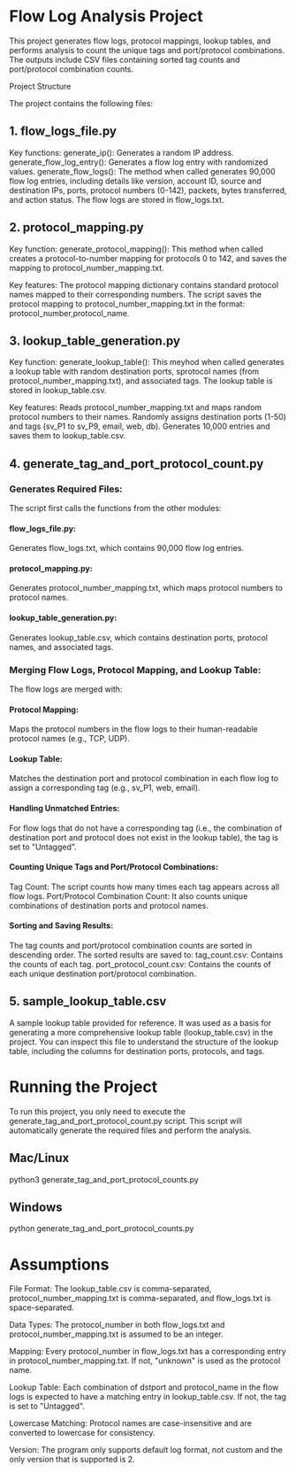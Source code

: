 # Flow Log Analysis Project

This project generates flow logs, protocol mappings, lookup tables, and performs analysis to count the unique tags and port/protocol combinations. The outputs include CSV files containing sorted tag counts and port/protocol combination counts.

Project Structure

The project contains the following files:

## 1. flow_logs_file.py
Key functions:
generate_ip(): Generates a random IP address.
generate_flow_log_entry(): Generates a flow log entry with randomized values.
generate_flow_logs(): The method when called generates 90,000 flow log entries, including details like version, account ID, source and destination IPs, ports, protocol numbers (0-142), packets, bytes transferred, and action status. The flow logs are stored in flow_logs.txt.

## 2. protocol_mapping.py
Key function:
generate_protocol_mapping(): This method when called creates a protocol-to-number mapping for protocols 0 to 142, and saves the mapping to protocol_number_mapping.txt.

Key features:
The protocol mapping dictionary contains standard protocol names mapped to their corresponding numbers.
The script saves the protocol mapping to protocol_number_mapping.txt in the format: protocol_number,protocol_name.

## 3. lookup_table_generation.py
Key function:
generate_lookup_table(): This meyhod when called generates a lookup table with random destination ports, sprotocol names (from protocol_number_mapping.txt), and associated tags. The lookup table is stored in lookup_table.csv.

Key features:
Reads protocol_number_mapping.txt and maps random protocol numbers to their names.
Randomly assigns destination ports (1-50) and tags (sv_P1 to sv_P9, email, web, db).
Generates 10,000 entries and saves them to lookup_table.csv.

## 4. generate_tag_and_port_protocol_count.py

### Generates Required Files:
The script first calls the functions from the other modules:
#### flow_logs_file.py: 
Generates flow_logs.txt, which contains 90,000 flow log entries.
#### protocol_mapping.py: 
Generates protocol_number_mapping.txt, which maps protocol numbers to protocol names.
#### lookup_table_generation.py: 
Generates lookup_table.csv, which contains destination ports, protocol names, and associated tags.

### Merging Flow Logs, Protocol Mapping, and Lookup Table:
The flow logs are merged with:
#### Protocol Mapping: 
Maps the protocol numbers in the flow logs to their human-readable protocol names (e.g., TCP, UDP).
#### Lookup Table: 
Matches the destination port and protocol combination in each flow log to assign a corresponding tag (e.g., sv_P1, web, email).
#### Handling Unmatched Entries:
For flow logs that do not have a corresponding tag (i.e., the combination of destination port and protocol does not exist in the lookup table), the tag is set to "Untagged".
#### Counting Unique Tags and Port/Protocol Combinations:
Tag Count: The script counts how many times each tag appears across all flow logs.
Port/Protocol Combination Count: It also counts unique combinations of destination ports and protocol names.
#### Sorting and Saving Results:
The tag counts and port/protocol combination counts are sorted in descending order.
The sorted results are saved to:
tag_count.csv: Contains the counts of each tag.
port_protocol_count.csv: Contains the counts of each unique destination port/protocol combination.

## 5. sample_lookup_table.csv
A sample lookup table provided for reference. It was used as a basis for generating a more comprehensive lookup table (lookup_table.csv) in the project. You can inspect this file to understand the structure of the lookup table, including the columns for destination ports, protocols, and tags.

# Running the Project

To run this project, you only need to execute the generate_tag_and_port_protocol_count.py script. This script will automatically generate the required files and perform the analysis.

## Mac/Linux
python3 generate_tag_and_port_protocol_counts.py

## Windows
python generate_tag_and_port_protocol_counts.py

# Assumptions
File Format: The lookup_table.csv is comma-separated, protocol_number_mapping.txt is comma-separated, and flow_logs.txt is space-separated.

Data Types: The protocol_number in both flow_logs.txt and protocol_number_mapping.txt is assumed to be an integer.

Mapping: Every protocol_number in flow_logs.txt has a corresponding entry in protocol_number_mapping.txt. If not, "unknown" is used as the protocol name.

Lookup Table: Each combination of dstport and protocol_name in the flow logs is expected to have a matching entry in lookup_table.csv. If not, the tag is set to "Untagged".

Lowercase Matching: Protocol names are case-insensitive and are converted to lowercase for consistency.

Version: The program only supports default log format, not custom and the only version that is supported is 2. 

